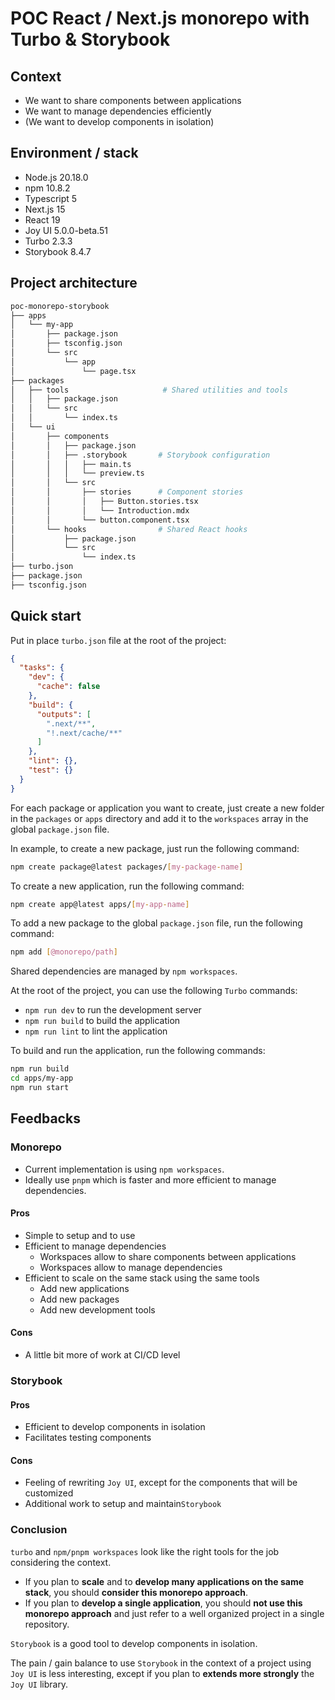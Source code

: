 # POC React / Next.js monorepo with Turbo & Storybook

## Context

- We want to share components between applications
- We want to manage dependencies efficiently
- (We want to develop components in isolation)

## Environment / stack

- Node.js 20.18.0
- npm 10.8.2
- Typescript 5
- Next.js 15
- React 19
- Joy UI 5.0.0-beta.51
- Turbo 2.3.3
- Storybook 8.4.7

## Project architecture

```bash
poc-monorepo-storybook
├── apps
│   └── my-app
│       ├── package.json
│       ├── tsconfig.json
│       └── src
│           └── app
│               └── page.tsx
├── packages
│   ├── tools                     # Shared utilities and tools
│   │   ├── package.json
│   │   └── src
│   │       └── index.ts
│   └── ui
│       ├── components
│       │   ├── package.json
│       │   ├── .storybook       # Storybook configuration
│       │   │   ├── main.ts
│       │   │   └── preview.ts
│       │   └── src
│       │       ├── stories      # Component stories
│       │       │   ├── Button.stories.tsx
│       │       │   └── Introduction.mdx
│       │       └── button.component.tsx
│       └── hooks                # Shared React hooks
│           ├── package.json
│           └── src
│               └── index.ts
├── turbo.json
├── package.json
├── tsconfig.json
```

## Quick start

Put in place `turbo.json` file at the root of the project:

```json
{
  "tasks": {
    "dev": {
      "cache": false
    },
    "build": {
      "outputs": [
        ".next/**",
        "!.next/cache/**"
      ]
    },
    "lint": {},
    "test": {}
  }
}
```

For each package or application you want to create, just create a new folder in the `packages` or `apps` directory and add it to the `workspaces` array in the global `package.json` file.

In example, to create a new package, just run the following command:

```bash
npm create package@latest packages/[my-package-name]
```

To create a new application, run the following command:

```bash
npm create app@latest apps/[my-app-name]
```

To add a new package to the global `package.json` file, run the following command:

```bash
npm add [@monorepo/path]
```

Shared dependencies are managed by `npm workspaces`.

At the root of the project, you can use the following `Turbo` commands:

- `npm run dev` to run the development server
- `npm run build` to build the application
- `npm run lint` to lint the application

To build and run the application, run the following commands:

```bash
npm run build
cd apps/my-app
npm run start
```

## Feedbacks

### Monorepo

- Current implementation is using `npm workspaces`.
- Ideally use `pnpm` which is faster and more efficient to manage dependencies.

#### Pros

- Simple to setup and to use
- Efficient to manage dependencies
  - Workspaces allow to share components between applications
  - Workspaces allow to manage dependencies
- Efficient to scale on the same stack using the same tools
  - Add new applications
  - Add new packages
  - Add new development tools

#### Cons

- A little bit more of work at CI/CD level

### Storybook

#### Pros

- Efficient to develop components in isolation
- Facilitates testing components

#### Cons

- Feeling of rewriting `Joy UI`, except for the components that will be customized
- Additional work to setup and maintain`Storybook`

### Conclusion

`turbo` and `npm/pnpm workspaces` look like the right tools for the job considering the context.

- If you plan to **scale** and to **develop many applications on the same stack**, you should **consider this monorepo approach**.
- If you plan to **develop a single application**, you should **not use this monorepo approach** and just refer to a well organized project in a single repository.

`Storybook` is a good tool to develop components in isolation.

The pain / gain balance to use `Storybook` in the context of a project using `Joy UI` is less interesting, except if you plan to **extends more strongly** the `Joy UI` library.
